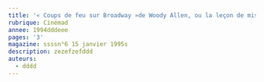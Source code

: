 ```yaml
---
title: '« Coups de feu sur Broadway »de Woody Allen, ou la leçon de mise en scène'
rubrique: Cinémad
annee: 1994dddeee
pages: '3'
magazine: ssssn°6 15 janvier 1995s
description: zezefzefddd
auteurs:
  - dddd
---
```


